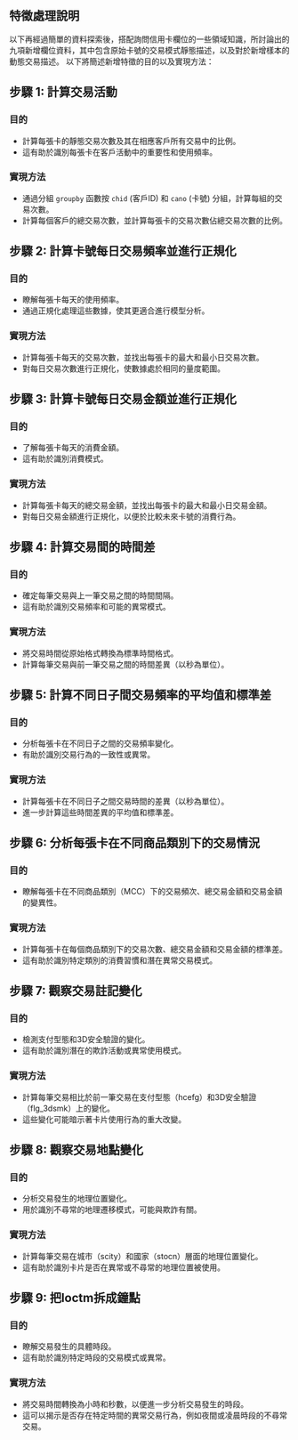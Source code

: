 ## 特徵處理說明
以下再經過簡單的資料探索後，搭配詢問信用卡欄位的一些領域知識，所討論出的九項新增欄位資料，其中包含原始卡號的交易模式靜態描述，以及對於新增樣本的動態交易描述。
以下將簡述新增特徵的目的以及實現方法：

## 步驟 1: 計算交易活動

### 目的
- 計算每張卡的靜態交易次數及其在相應客戶所有交易中的比例。
- 這有助於識別每張卡在客戶活動中的重要性和使用頻率。

### 實現方法
- 通過分組 `groupby` 函數按 `chid` (客戶ID) 和 `cano` (卡號) 分組，計算每組的交易次數。
- 計算每個客戶的總交易次數，並計算每張卡的交易次數佔總交易次數的比例。

## 步驟 2: 計算卡號每日交易頻率並進行正規化

### 目的
- 瞭解每張卡每天的使用頻率。
- 通過正規化處理這些數據，使其更適合進行模型分析。

### 實現方法
- 計算每張卡每天的交易次數，並找出每張卡的最大和最小日交易次數。
- 對每日交易次數進行正規化，使數據處於相同的量度範圍。

## 步驟 3: 計算卡號每日交易金額並進行正規化

### 目的
- 了解每張卡每天的消費金額。
- 這有助於識別消費模式。

### 實現方法
- 計算每張卡每天的總交易金額，並找出每張卡的最大和最小日交易金額。
- 對每日交易金額進行正規化，以便於比較未來卡號的消費行為。

## 步驟 4: 計算交易間的時間差

### 目的
- 確定每筆交易與上一筆交易之間的時間間隔。
- 這有助於識別交易頻率和可能的異常模式。

### 實現方法
- 將交易時間從原始格式轉換為標準時間格式。
- 計算每筆交易與前一筆交易之間的時間差異（以秒為單位）。

## 步驟 5: 計算不同日子間交易頻率的平均值和標準差

### 目的
- 分析每張卡在不同日子之間的交易頻率變化。
- 有助於識別交易行為的一致性或異常。

### 實現方法
- 計算每張卡在不同日子之間交易時間的差異（以秒為單位）。
- 進一步計算這些時間差異的平均值和標準差。

## 步驟 6: 分析每張卡在不同商品類別下的交易情況

### 目的
- 瞭解每張卡在不同商品類別（MCC）下的交易頻次、總交易金額和交易金額的變異性。

### 實現方法
- 計算每張卡在每個商品類別下的交易次數、總交易金額和交易金額的標準差。
- 這有助於識別特定類別的消費習慣和潛在異常交易模式。

## 步驟 7: 觀察交易註記變化

### 目的
- 檢測支付型態和3D安全驗證的變化。
- 這有助於識別潛在的欺詐活動或異常使用模式。

### 實現方法
- 計算每筆交易相比於前一筆交易在支付型態（hcefg）和3D安全驗證（flg_3dsmk）上的變化。
- 這些變化可能暗示著卡片使用行為的重大改變。
  
## 步驟 8: 觀察交易地點變化

### 目的
- 分析交易發生的地理位置變化。
- 用於識別不尋常的地理遷移模式，可能與欺詐有關。

### 實現方法
- 計算每筆交易在城市（scity）和國家（stocn）層面的地理位置變化。
- 這有助於識別卡片是否在異常或不尋常的地理位置被使用。

## 步驟 9: 把loctm拆成鐘點

### 目的
- 瞭解交易發生的具體時段。
- 這有助於識別特定時段的交易模式或異常。

### 實現方法
- 將交易時間轉換為小時和秒數，以便進一步分析交易發生的時段。
- 這可以揭示是否存在特定時間的異常交易行為，例如夜間或凌晨時段的不尋常交易。
